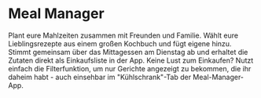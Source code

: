 # Meal Manager

Plant eure Mahlzeiten zusammen mit Freunden und Familie. Wählt eure Lieblingsrezepte aus einem großen Kochbuch und fügt eigene hinzu. Stimmt gemeinsam über das Mittagessen am Dienstag ab und erhaltet die Zutaten direkt als Einkaufsliste in der App. Keine Lust zum Einkaufen? Nutzt einfach die Filterfunktion, um nur Gerichte angezeigt zu bekommen, die ihr daheim habt - auch einsehbar im "Kühlschrank"-Tab der Meal-Manager-App.

